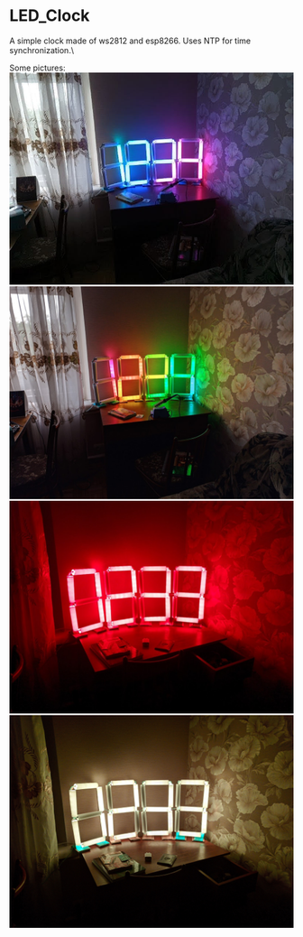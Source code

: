# LED_Clock
A simple clock made of ws2812 and esp8266. Uses NTP for time synchronization.\

Some pictures: \
![alt text](https://github.com/okhsunrog/LED_Clock/blob/master/pictures/1.jpg?raw=true)
![alt text](https://github.com/okhsunrog/LED_Clock/blob/master/pictures/2.jpg?raw=true)
![alt text](https://github.com/okhsunrog/LED_Clock/blob/master/pictures/3.jpg?raw=true)
![alt text](https://github.com/okhsunrog/LED_Clock/blob/master/pictures/4.jpg?raw=true)
